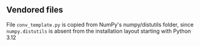 ## Vendored files

File `conv_template.py` is copied from NumPy's numpy/distutils folder, since
`numpy.distutils` is absent from the installation layout starting with
Python 3.12